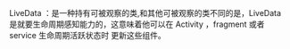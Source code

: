LiveData ：是一种持有可被观察的类,和其他可被观察的类不同的是，LiveData 是就要生命周期感知能力的，这意味着他可以在 Activity ，fragment 或者 service 生命周期活跃状态时 更新这些组件。

